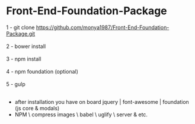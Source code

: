 # Front-End-Foundation-Package
1 - git clone https://github.com/monya1987/Front-End-Foundation-Package.git <br><br>
2 - bower install<br><br>
3 - npm install<br><br>
4 - npm foundation (optional)<br><br>
5 - gulp<br><br>

- after installation you have on board jquery | font-awesome | foundation (js core & modals)
- NPM \ compress images \ babel \ uglify \ server & etc.
